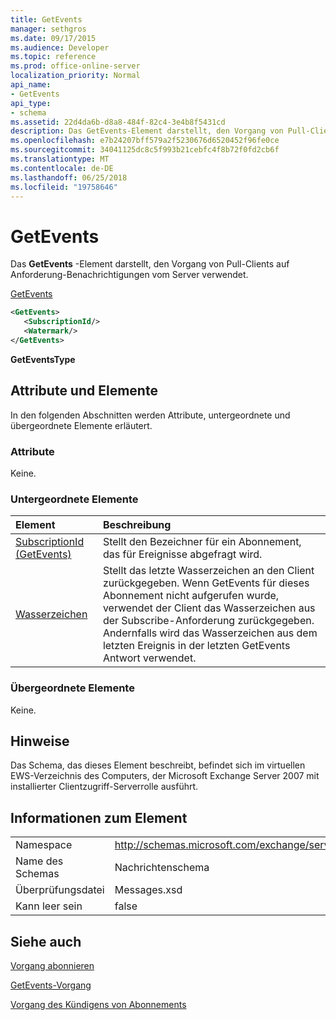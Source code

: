 ```yaml
---
title: GetEvents
manager: sethgros
ms.date: 09/17/2015
ms.audience: Developer
ms.topic: reference
ms.prod: office-online-server
localization_priority: Normal
api_name:
- GetEvents
api_type:
- schema
ms.assetid: 22d4da6b-d8a8-484f-82c4-3e4b8f5431cd
description: Das GetEvents-Element darstellt, den Vorgang von Pull-Clients auf Anforderung-Benachrichtigungen vom Server verwendet.
ms.openlocfilehash: e7b24207bff579a2f5230676d6520452f96fe0ce
ms.sourcegitcommit: 34041125dc8c5f993b21cebfc4f8b72f0fd2cb6f
ms.translationtype: MT
ms.contentlocale: de-DE
ms.lasthandoff: 06/25/2018
ms.locfileid: "19758646"
---
```

# <a name="getevents"></a>GetEvents

Das **GetEvents** -Element darstellt, den Vorgang von Pull-Clients auf Anforderung-Benachrichtigungen vom Server verwendet. 
  
[GetEvents](getevents.md)
  
```xml
<GetEvents>
   <SubscriptionId/>
   <Watermark/>
</GetEvents>
```

 **GetEventsType**
## <a name="attributes-and-elements"></a>Attribute und Elemente

In den folgenden Abschnitten werden Attribute, untergeordnete und übergeordnete Elemente erläutert.
  
### <a name="attributes"></a>Attribute

Keine.
  
### <a name="child-elements"></a>Untergeordnete Elemente

|**Element**|**Beschreibung**|
|:-----|:-----|
|[SubscriptionId (GetEvents)](subscriptionid-getevents.md) <br/> |Stellt den Bezeichner für ein Abonnement, das für Ereignisse abgefragt wird.  <br/> |
|[Wasserzeichen](watermark.md) <br/> |Stellt das letzte Wasserzeichen an den Client zurückgegeben. Wenn GetEvents für dieses Abonnement nicht aufgerufen wurde, verwendet der Client das Wasserzeichen aus der Subscribe-Anforderung zurückgegeben. Andernfalls wird das Wasserzeichen aus dem letzten Ereignis in der letzten GetEvents Antwort verwendet.  <br/> |
   
### <a name="parent-elements"></a>Übergeordnete Elemente

Keine.
  
## <a name="remarks"></a>Hinweise

Das Schema, das dieses Element beschreibt, befindet sich im virtuellen EWS-Verzeichnis des Computers, der Microsoft Exchange Server 2007 mit installierter Clientzugriff-Serverrolle ausführt.
  
## <a name="element-information"></a>Informationen zum Element

|||
|:-----|:-----|
|Namespace  <br/> |http://schemas.microsoft.com/exchange/services/2006/messages  <br/> |
|Name des Schemas  <br/> |Nachrichtenschema  <br/> |
|Überprüfungsdatei  <br/> |Messages.xsd  <br/> |
|Kann leer sein  <br/> |false  <br/> |
   
## <a name="see-also"></a>Siehe auch



[Vorgang abonnieren](subscribe-operation.md)
  
[GetEvents-Vorgang](getevents-operation.md)
  
[Vorgang des Kündigens von Abonnements](unsubscribe-operation.md)

